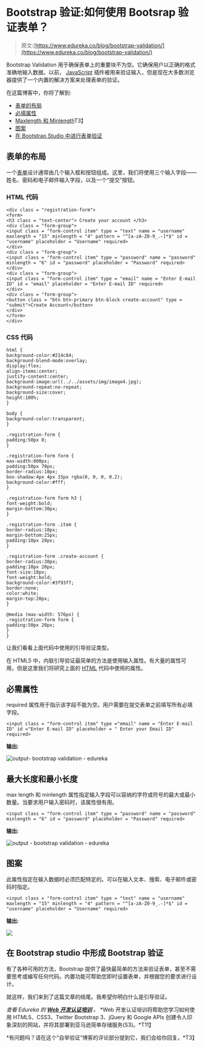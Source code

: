 # Bootstrap 验证:如何使用 Bootsrap 验证表单？

> 原文:[https://www.edureka.co/blog/bootstrap-validation/](https://www.edureka.co/blog/bootstrap-validation/)

Bootstrap Validation 用于确保表单上的重要块不为空。它确保用户以正确的格式准确地输入数据。以前， [JavaScript](https://www.edureka.co/blog/javascript-tutorial/) 插件被用来验证输入，但是现在大多数浏览器提供了一个内置的解决方案来处理表单的验证。

在这篇博客中，你将了解到:

*   [表单的布局](#layout)
*   [必填属性](#required)
*   [Maxlength 和 Minlength](#length)T3】
*   [图案](#pattern)
*   [在 Bootstrap Studio 中进行表单验证](#form)

## **表单的布局**

一个[表单](https://www.edureka.co/blog/javascript-form-submission/)设计通常由几个输入框和按钮组成。这里，我们将使用三个输入字段——姓名、密码和电子邮件输入字段，以及一个“提交”按钮。

### **HTML 代码**

```
<div class = "registration-form">
<form>
<h3 class = "text-center"> Create your account </h3>
<div class = "form-group">
<input class = "form-control item" type = "text" name = "username" maxlength = "15" minlength = "4" pattern = "^[a-zA-Z0-9_.-]*$" id = "username" placeholder = "Username" required>
</div>
<div class = "form-group">
<input class = "form-control item" type = "password" name = "password" minlength = "6" id = "password" placeholder = "Password" required>
</div>
<div class = "form-group">
<input class = "form-control item" type = "email" name = "Enter E-mail ID" id = "email" placeholder = "Enter E-mail ID" required>
</div>
<div class = "form-group">
<button class = "btn btn-primary btn-block create-account" type = "submit">Create Account</button>
</div>
</form>
</div>
```

### **CSS 代码**

```
html {
background-color:#214c84;
background-blend-mode:overlay;
display:flex;
align-items:center;
justify-content:center;
background-image:url(../../assets/img/image4.jpg);
background-repeat:no-repeat;
background-size:cover;
height:100%;
}

body {
background-color:transparent;
}

.registration-form {
padding:50px 0;
}

.registration-form form {
max-width:800px;
padding:50px 70px;
border-radius:10px;
box-shadow:4px 4px 15px rgba(0, 0, 0, 0.2);
background-color:#fff;
}

.registration-form form h3 {
font-weight:bold;
margin-bottom:30px;
}

.registration-form .item {
border-radius:10px;
margin-bottom:25px;
padding:10px 20px;
}

.registration-form .create-account {
border-radius:30px;
padding:10px 20px;
font-size:18px;
font-weight:bold;
background-color:#3f93ff;
border:none;
color:white;
margin-top:20px;
}

@media (max-width: 576px) {
.registration-form form {
padding:50px 20px;
}
}
```

让我们看看上面代码中使用的引导验证类型。

在 HTML5 中，内联引导验证最简单的方法是使用输入属性。有大量的属性可用，但是这里我们将研究上面的 [HTML](https://www.edureka.co/blog/what-is-html/) 代码中使用的属性。

## **必需属性**

required 属性用于指示该字段不能为空。用户需要在提交表单之前填写所有必填字段。

```
<input class = "form-control item" type ="email" name = "Enter E-mail ID" id ="Enter E-mail ID" placeholder = " Enter your Email ID" required>
```

**输出:**

![output- bootstrap validation - edureka](../Images/7a9a0c68621c03b4522fb9bf12592f93.png)

## **最大长度和最小长度**

max length 和 minlength 属性指定输入字段可以容纳的字符或符号的最大或最小数量。当要求用户输入密码时，该属性很有用。

```
<input class = "form-control item" type = "password" name = "password" minlength = "6" id = "password" placeholder = "Password" required>
```

**输出:**

![output - bootstrap validation - edureka](../Images/41bed92cd7df36da13cb7bede6550fde.png)

## **图案**

此属性指定在输入数据时必须匹配特定的。可以在输入文本、搜索、电子邮件或密码时指定。

```
<input class = "form-control item" type = "text" name = "username" maxlength = "15" minlength = "4" pattern = "^[a-zA-Z0-9_.-]*$" id = "username" placeholder = "Username" required>
```

**输出:**

![](../Images/a2b5e011530b46a9c394e8827738ab99.png)

## **在 Bootstrap studio 中形成 Bootstrap 验证**

有了各种可用的方法，Bootstrap 提供了最快最简单的方法来验证表单，甚至不需要思考或编写任何代码。内置功能可帮助您即时设置表单，并根据您的要求进行设计。

就这样，我们来到了这篇文章的结尾。我希望你明白什么是引导验证。

*查看 Edureka 的 **[Web 开发认证培训](https://www.edureka.co/complete-web-developer)** 。* *Web 开发认证培训将帮助您学习如何使用 HTML5、CSS3、Twitter Bootstrap 3、jQuery 和 Google APIs 创建令人印象深刻的网站，并将其部署到亚马逊简单存储服务(S3)。*T11】

*有问题吗？请在这个“自举验证”博客的评论部分提到它，我们会给你回复。*T3】